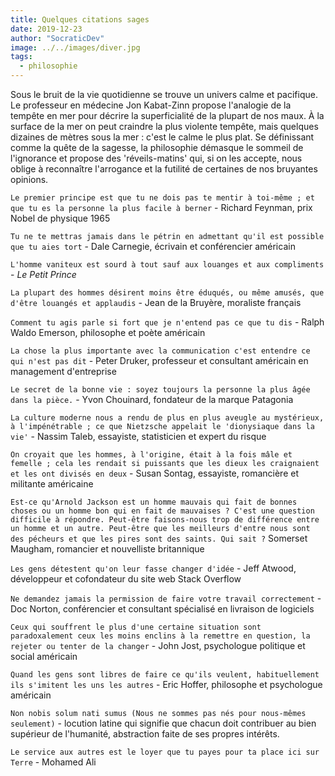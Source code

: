 ```yaml
---
title: Quelques citations sages
date: 2019-12-23
author: "SocraticDev"
image: ../../images/diver.jpg
tags:
  - philosophie
---
```


Sous le bruit de la vie quotidienne se trouve un univers calme et pacifique. Le professeur en médecine Jon Kabat-Zinn propose l'analogie de la tempête en mer pour décrire la superficialité de la plupart de nos maux. À la surface de la mer on peut craindre la plus violente tempête, mais quelques dizaines de mètres sous la mer : c'est le calme le plus plat. Se définissant comme la quête de la sagesse, la philosophie démasque le sommeil de l'ignorance et propose des 'réveils-matins' qui, si on les accepte, nous oblige à reconnaître l'arrogance et la futilité de certaines de nos bruyantes opinions.

```Le premier principe est que tu ne dois pas te mentir à toi-même ; et que tu es la personne la plus facile à berner``` - Richard Feynman, prix Nobel de physique 1965

```Tu ne te mettras jamais dans le pétrin en admettant qu'il est possible que tu aies tort``` - Dale Carnegie, écrivain et conférencier américain 

```L'homme vaniteux est sourd à tout sauf aux louanges et aux compliments``` - _Le Petit Prince_

```La plupart des hommes désirent moins être éduqués, ou même amusés, que d'être louangés et applaudis``` - Jean de la Bruyère, moraliste français

```Comment tu agis parle si fort que je n'entend pas ce que tu dis``` - Ralph Waldo Emerson, philosophe et poète américain

```La chose la plus importante avec la communication c'est entendre ce qui n'est pas dit``` - Peter Druker, professeur et consultant américain en management d'entreprise

```Le secret de la bonne vie : soyez toujours la personne la plus âgée dans la pièce.``` - Yvon Chouinard, fondateur de la marque Patagonia

```La culture moderne nous a rendu de plus en plus aveugle au mystérieux, à l'impénétrable ; ce que Nietzsche appelait le 'dionysiaque dans la vie'``` - Nassim Taleb, essayiste, statisticien et expert du risque

```On croyait que les hommes, à l'origine, était à la fois mâle et femelle ; cela les rendait si puissants que les dieux les craignaient et les ont divisés en deux``` - Susan Sontag, essayiste, romancière et militante américaine

```Est-ce qu'Arnold Jackson est un homme mauvais qui fait de bonnes choses ou un homme bon qui en fait de mauvaises ? C'est une question difficile à répondre. Peut-être faisons-nous trop de différence entre un homme et un autre. Peut-être que les meilleurs d'entre nous sont des pécheurs et que les pires sont des saints. Qui sait ?``` Somerset Maugham, romancier et nouvelliste britannique

```Les gens détestent qu'on leur fasse changer d'idée``` - Jeff Atwood, développeur et cofondateur du site web Stack Overflow

```Ne demandez jamais la permission de faire votre travail correctement``` - Doc Norton, conférencier et consultant spécialisé en livraison de logiciels

```Ceux qui souffrent le plus d'une certaine situation sont paradoxalement ceux les moins enclins à la remettre en question, la rejeter ou tenter de la changer``` - John Jost, psychologue politique et social américain

```Quand les gens sont libres de faire ce qu'ils veulent, habituellement ils s'imitent les uns les autres``` - Eric Hoffer, philosophe et psychologue américain

```Non nobis solum nati sumus (Nous ne sommes pas nés pour nous-mêmes seulement)``` -  locution latine qui signifie que chacun doit contribuer au bien supérieur de l'humanité, abstraction faite de ses propres intérêts.

```Le service aux autres est le loyer que tu payes pour ta place ici sur Terre``` - Mohamed Ali